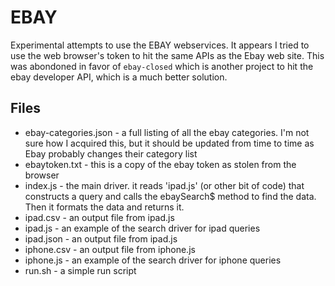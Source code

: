 # EBAY

Experimental attempts to use the EBAY webservices. It appears I tried to use the web browser's token to hit the same APIs as the Ebay web site. This was abondoned in favor of `ebay-closed` which is another project to hit the ebay developer API, which is a much better solution.

## Files

- ebay-categories.json - a full listing of all the ebay categories. I'm not sure how I acquired this, but it should be updated from time to time as Ebay probably changes their category list
- ebaytoken.txt - this is a copy of the ebay token as stolen from the browser
- index.js - the main driver. it reads 'ipad.js' (or other bit of code) that constructs a query and calls the ebaySearch$ method to find the data. Then it formats the data and returns it.
- ipad.csv - an output file from ipad.js
- ipad.js - an example of the search driver for ipad queries
- ipad.json - an output file from ipad.js
- iphone.csv - an output file from iphone.js
- iphone.js - an example of the search driver for iphone queries
- run.sh - a simple run script